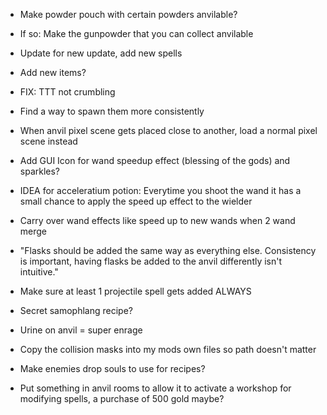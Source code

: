 - Make powder pouch with certain powders anvilable?
- If so: Make the gunpowder that you can collect anvilable

- Update for new update, add new spells

- Add new items?

- FIX: TTT not crumbling

- Find a way to spawn them more consistently
- When anvil pixel scene gets placed close to another, load a normal pixel scene instead
- Add GUI Icon for wand speedup effect (blessing of the gods) and sparkles?

- IDEA for acceleratium potion: Everytime you shoot the wand it has a small chance to apply the speed up effect to the wielder
- Carry over wand effects like speed up to new wands when 2 wand merge
- "Flasks should be added the same way as everything else. Consistency is important, having flasks be added to the anvil differently isn't intuitive."

- Make sure at least 1 projectile spell gets added ALWAYS
- Secret samophlang recipe?
- Urine on anvil = super enrage
- Copy the collision masks into my mods own files so path doesn't matter
- Make enemies drop souls to use for recipes?
- Put something in anvil rooms to allow it to activate a workshop for modifying spells, a purchase of 500 gold maybe?
